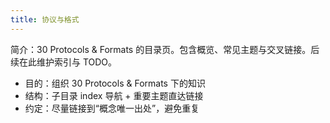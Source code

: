 ```yaml
---
title: 协议与格式
---
```


简介：30 Protocols & Formats 的目录页。包含概览、常见主题与交叉链接。后续在此维护索引与 TODO。

- 目的：组织 30 Protocols & Formats 下的知识
- 结构：子目录 index 导航 + 重要主题直达链接
- 约定：尽量链接到“概念唯一出处”，避免重复
